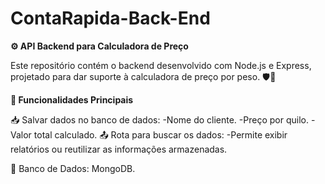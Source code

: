 # ContaRapida-Back-End
**⚙️ API Backend para Calculadora de Preço**

Este repositório contém o backend desenvolvido com Node.js e Express, projetado para dar suporte à calculadora de preço por peso. 🛡️🌟

**🚀 Funcionalidades Principais**

📥 Salvar dados no banco de dados:
-Nome do cliente.
-Preço por quilo.
-Valor total calculado.
📤 Rota para buscar os dados:
-Permite exibir relatórios ou reutilizar as informações armazenadas.

💾 Banco de Dados: MongoDB.


